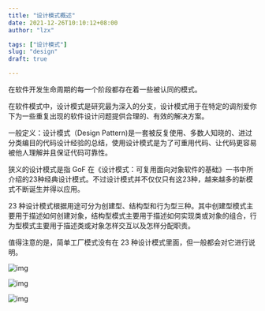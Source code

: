 ```yaml
---
title: "设计模式概述"
date: 2021-12-26T10:10:12+08:00
author: "lzx"

tags: ["设计模式"]
slug: "design"
draft: true

---
```


在软件开发生命周期的每一个阶段都存在着一些被认同的模式。

在软件模式中，设计模式是研究最为深入的分支，设计模式用于在特定的调剂爱你下为一些重复出现的软件设计问题提供合理的、有效的解决方案。

一般定义：设计模式（Design Pattern)是一套被反复使用、多数人知晓的、进过分类编目的代码设计经验的总结，使用设计模式是为了可重用代码、让代码更容易被他人理解并且保证代码可靠性。

狭义的设计模式是指 GoF 在《设计模式：可复用面向对象软件的基础》一书中所介绍的23种经典设计模式。不过设计模式并不仅仅只有这23种，越来越多的新模式不断诞生并得以应用。

23 种设计模式根据用途可分为创建型、结构型和行为型三种。其中创建型模式主要用于描述如何创建对象，结构型模式主要用于描述如何实现类或对象的组合，行为型模式主要用于描述类或对象怎样交互以及怎样分配职责。

值得注意的是，简单工厂模式没有在 23 种设计模式里面，但一般都会对它进行说明。


![img](https://cdn.jsdelivr.net/gh/lzxqaq/jsdelivr@master/image/2021-12-26/design1.png)

![img](https://cdn.jsdelivr.net/gh/lzxqaq/jsdelivr@master/image/2021-12-26/design2.png)

![img](https://cdn.jsdelivr.net/gh/lzxqaq/jsdelivr@master/image/2021-12-26/design2.png)
